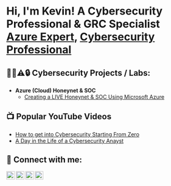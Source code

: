 <h1>Hi, I'm Kevin! A Cybersecurity Professional & GRC Specialist <br/><a href="https://github.com/kevintrevalexander">Azure Expert</a>, <a href="https://www.linkedin.com/in/kevin-t-alexander/">Cybersecurity Professional</a></h1>

<h2>👮🔑⚠️🔒 Cybersecurity Projects / Labs:</h2>

- <b>Azure (Cloud) Honeynet & SOC</b>
  - [Creating a LIVE Honeynet & SOC Using Microsoft Azure](https://github.com/kevintrevalexander/Azure-Honeynet-Cloud-SOC)

<h2>📺 Popular YouTube Videos</h2>

- [How to get into Cybersecurity Starting From Zero](https://www.youtube.com/watch?v=a83ASGn_V_s)
- [A Day in the Life of a Cybersecurity Anayst](https://www.youtube.com/watch?v=uHy3oM7NnoU)

<h2> 🤳 Connect with me:</h2>

[<img align="left" alt="JoshMadakor | YouTube" width="22px" src="https://cdn.jsdelivr.net/npm/simple-icons@v3/icons/youtube.svg" />][youtube]
[<img align="left" alt="JoshMadakor | Twitter" width="22px" src="https://cdn.jsdelivr.net/npm/simple-icons@v3/icons/twitter.svg" />][twitter]
[<img align="left" alt="JoshMadakor | LinkedIn" width="22px" src="https://cdn.jsdelivr.net/npm/simple-icons@v3/icons/linkedin.svg" />][linkedin]
[<img align="left" alt="JoshMadakor | Instagram" width="22px" src="https://cdn.jsdelivr.net/npm/simple-icons@v3/icons/instagram.svg" />][instagram]

[twitter]: https://twitter.com/joshmadakor
[youtube]: https://www.youtube.com/c/joshmadakor
[instagram]: https://www.instagram.com/joshmadakor/
[linkedin]: https://www.linkedin.com/in/kevin-t-alexander/
